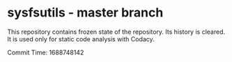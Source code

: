 # sysfsutils - master branch

This repository contains frozen state of the repository.
Its history is cleared. It is used only for static code
analysis with Codacy.

Commit Time: 1688748142